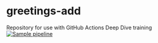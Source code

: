 # greetings-add
Repository for use with GitHub Actions Deep Dive training
[![Sample pipeline](https://github.com/Kavi-PersonalSpace/greetings-add/actions/workflows/pipeline.yml/badge.svg)](https://github.com/Kavi-PersonalSpace/greetings-add/actions/workflows/pipeline.yml)
